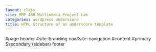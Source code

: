 ```yaml
---
layout: class
site: MMP 460 Multimedia Project Lab
categories: wordpress underscore
title: HTML Structure of an underscore template
---
```


#page 
        header
                #site-branding
                nav#site-navigation
        #content
            #primary
            $secondary (sidebar)
        footer
